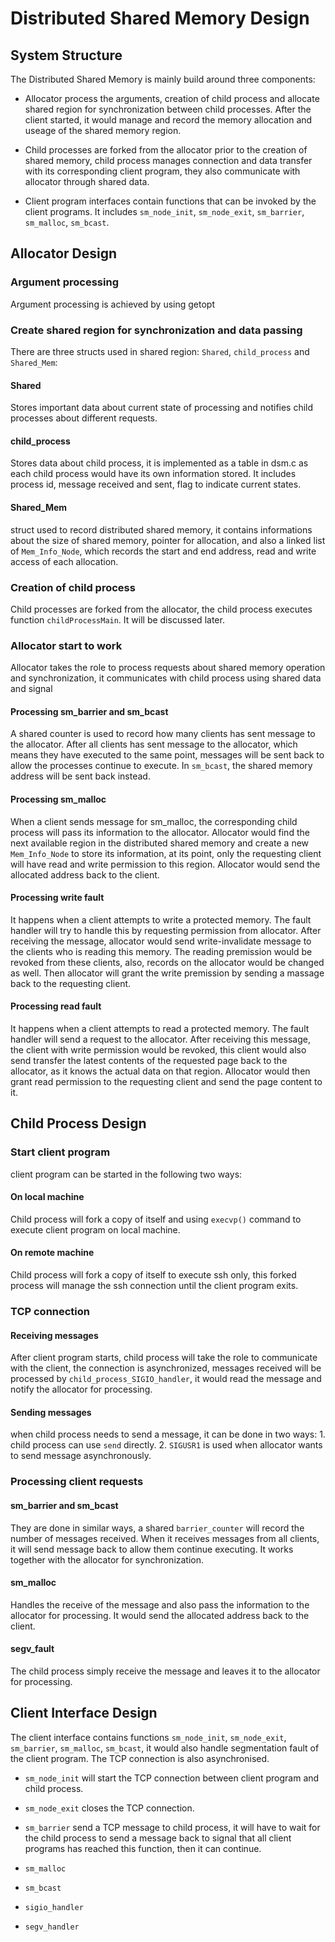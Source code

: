 # Distributed Shared Memory Design

## System Structure
The Distributed Shared Memory is mainly build around three components:

* Allocator process the arguments, creation of child process and allocate shared region for synchronization between child processes. After the client started, it would manage and record the memory allocation and useage of the shared memory region.

* Child processes are forked from the allocator prior to the creation of shared memory, child process manages connection and data transfer with its corresponding client program, they also communicate with allocator through shared data.

* Client program interfaces contain functions that can be invoked by the client programs. It includes ```sm_node_init```, ```sm_node_exit```, ```sm_barrier```, ```sm_malloc```, ```sm_bcast```.


## Allocator Design

### Argument processing
Argument processing is achieved by using getopt

### Create shared region for synchronization and data passing
There are three structs used in shared region: ```Shared```, ```child_process``` and ```Shared_Mem```:
#### Shared
Stores important data about current state of processing and notifies child processes about different requests.

#### child_process
Stores data about child process, it is implemented as a table in dsm.c as each child process would have its own information stored. It includes process id, message received and sent, flag to indicate current states.

#### Shared_Mem
struct used to record distributed shared memory, it contains informations about the size of shared memory, pointer for allocation, and also a linked list of ```Mem_Info_Node```, which records the start and end address, read and write access of each allocation.


### Creation of child process

Child processes are forked from the allocator, the child process executes function ```childProcessMain```. It will be discussed later.

### Allocator start to work
Allocator takes the role to process requests about shared memory operation and synchronization, it communicates with child process using shared data and signal

#### Processing sm_barrier and sm_bcast
A shared counter is used to record how many clients has sent message to the allocator. After all clients has sent message to the allocator, which means they have executed to the same point, messages will be sent back to allow the processes continue to execute.
In ```sm_bcast```, the shared memory address will be sent back instead.

#### Processing sm_malloc
When a client sends message for sm_malloc, the corresponding child process will pass its information to the allocator. Allocator would find the next available region in the distributed shared memory and create a new ```Mem_Info_Node``` to store its information, at its point, only the requesting client will have read and write permission to this region. Allocator would send the allocated address back to the client.

#### Processing write fault
It happens when a client attempts to write a protected memory. The fault handler will try to handle this by requesting permission from allocator. After receiving the message, allocator would send write-invalidate message to the clients who is reading this memory. The reading premission would be revoked from these clients, also, records on the allocator would be changed as well. 
Then allocator will grant the write premission by sending a massage back to the requesting client. 

#### Processing read fault
It happens when a client attempts to read a protected memory. The fault handler will send a request to the allocator. After receiving this message, the client with write permission would be revoked, this client would also send transfer the latest contents of the requested page back to the allocator, as it knows the actual data on that region. 
Allocator would then grant read permission to the requesting client and send the page content to it.

## Child Process Design

### Start client program
client program can be started in the following two ways:

#### On local machine
Child process will fork a copy of itself and using ```execvp()``` command to execute client program on local machine.

#### On remote machine
Child process will fork a copy of itself to execute ssh only, this forked process will manage the ssh connection until the client program exits.

### TCP connection

#### Receiving messages
After client program starts, child process will take the role to communicate with the client, the connection is asynchronized, messages received will be processed by ```child_process_SIGIO_handler```, it would read the message and notify the allocator for processing.

#### Sending messages
when child process needs to send a message, it can be done in two ways: 1. child process can use ```send``` directly. 2. ```SIGUSR1``` is used when allocator wants to send message asynchronously.

### Processing client requests

#### sm_barrier and sm_bcast
They are done in similar ways, a shared ```barrier_counter``` will record the number of messages received. When it receives messages from all clients, it will send message back to allow them continue executing. It works together with the allocator for synchronization.

#### sm_malloc
Handles the receive of the message and also pass the information to the allocator for processing. It would send the allocated address back to the client. 

#### segv_fault
The child process simply receive the message and leaves it to the allocator for processing.

## Client Interface Design
The client interface contains functions ```sm_node_init```, ```sm_node_exit```, ```sm_barrier```, ```sm_malloc```, ```sm_bcast```, it would also handle segmentation fault of the client program. The TCP connection is also asynchronised. 

* ```sm_node_init``` will start the TCP connection between client program and child process.
* ```sm_node_exit``` closes the TCP connection.
* ```sm_barrier``` send a TCP message to child process, it will have to wait for the child process to send a message back to signal that all client programs has reached this function, then it can continue.
* ```sm_malloc``` 
* ```sm_bcast``` 

* ```sigio_handler```
* ```segv_handler```